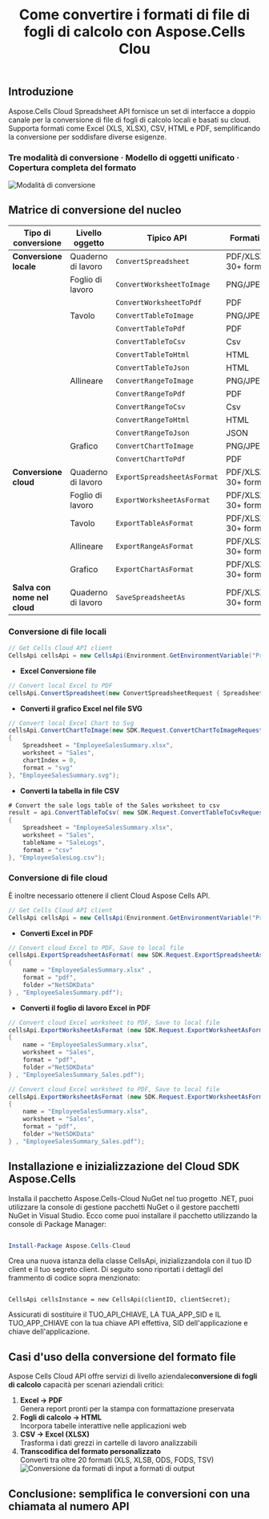 ﻿---
title: Come convertire i formati di file di fogli di calcolo con Aspose.Cells Clou
linktitle: Come convertire il formato del file del foglio di calcolo
type: docs
url: /it/how-to-convert-file-formats
description: Come convertire i formati di file con Aspose.Cells Cloud
weight: 10
kwords: Excel, Office Cloud, REST API, Foglio di calcolo, PDF, CSV, Json, Markdown, Come convertire i formati di file tramite Aspose.Cells Cloud
---
## Introduzione

Aspose.Cells Cloud Spreadsheet API fornisce un set di interfacce a doppio canale per la conversione di file di fogli di calcolo locali e basati su cloud. Supporta formati come Excel (XLS, XLSX), CSV, HTML e PDF, semplificando la conversione per soddisfare diverse esigenze.

### Tre modalità di conversione · Modello di oggetti unificato · Copertura completa del formato

![Modalità di conversione](image.png)

## **Matrice di conversione del nucleo**

| Tipo di conversione| Livello oggetto| Tipico API| Formati di output|
|-----------------|-------------|---------------------------|--------------------------|
|**Conversione locale**  | Quaderno di lavoro|`ConvertSpreadsheet`            | PDF/XLSX/JSON/.... 30+ formati|
|| Foglio di lavoro|`ConvertWorksheetToImage`       |PNG/JPEG/SVG                   |
|||`ConvertWorksheetToPdf`         | PDF|
|| Tavolo|`ConvertTableToImage`           |PNG/JPEG/SVG/....              |
|||`ConvertTableToPdf`             | PDF|
|||`ConvertTableToCsv`             | Csv|
|||`ConvertTableToHtml`            | HTML|
|||`ConvertTableToJson`            | HTML|
|| Allineare|`ConvertRangeToImage`           |PNG/JPEG/SVG/....              |
|||`ConvertRangeToPdf`             | PDF|
|||`ConvertRangeToCsv`             | Csv|
|||`ConvertRangeToHtml`            | HTML|
|||`ConvertRangeToJson`            | JSON|
||Grafico|`ConvertChartToImage`           |PNG/JPEG/SVG/....              |
|||`ConvertChartToPdf`             |PDF                            |
|**Conversione cloud**  | Quaderno di lavoro|`ExportSpreadsheetAsFormat`     | PDF/XLSX/JSON/.... 30+ formati|
|| Foglio di lavoro|`ExportWorksheetAsFormat`       | PDF/XLSX/JSON/.... 30+ formati|
|| Tavolo|`ExportTableAsFormat`           | PDF/XLSX/JSON/.... 30+ formati|
|| Allineare|`ExportRangeAsFormat`           | PDF/XLSX/JSON/.... 30+ formati|
||Grafico|`ExportChartAsFormat`           | PDF/XLSX/JSON/.... 30+ formati|
|**Salva con nome nel cloud**     | Quaderno di lavoro|`SaveSpreadsheetAs`             | PDF/XLSX/JSON/.... 30+ formati|

### **Conversione di file locali**

```csharp
// Get Cells Cloud API client
CellsApi cellsApi = new CellsApi(Environment.GetEnvironmentVariable("ProductClientId"), Environment.GetEnvironmentVariable("ProductClientSecret"));
```

- **Excel Conversione file**

```c#
// Convert local Excel to PDF
cellsApi.ConvertSpreadsheet(new ConvertSpreadsheetRequest { Spreadsheet = "EmployeeSalesSummary.xlsx", format = "pdf" }, "EmployeeSalesSummary.pdf");
```

- **Converti il grafico Excel nel file SVG**

```c#
// Convert local Excel Chart to Svg
cellsApi.ConvertChartToImage(new SDK.Request.ConvertChartToImageRequest
{
    Spreadsheet = "EmployeeSalesSummary.xlsx",
    worksheet = "Sales",
    chartIndex = 0,
    format = "svg"
}, "EmployeeSalesSummary.svg");

```

- **Converti la tabella in file CSV**

```C#
# Convert the sale logs table of the Sales worksheet to csv
result = api.ConvertTableToCsv( new SDK.Request.ConvertTableToCsvRequest
{
    Spreadsheet = "EmployeeSalesSummary.xlsx",
    worksheet = "Sales",
    tableName = "SaleLogs",
    format = "csv"
}, "EmployeeSalesLog.csv");

```

### **Conversione di file cloud**

È inoltre necessario ottenere il client Cloud Aspose Cells API.

```csharp
// Get Cells Cloud API client
CellsApi cellsApi = new CellsApi(Environment.GetEnvironmentVariable("ProductClientId"), Environment.GetEnvironmentVariable("ProductClientSecret"));
```

- **Converti Excel in PDF**

```csharp
// Convert cloud Excel to PDF, Save to local file
cellsApi.ExportSpreadsheetAsFormat( new SDK.Request.ExportSpreadsheetAsFormatRequest 
{ 
    name = "EmployeeSalesSummary.xlsx" ,
    format = "pdf",
    folder ="NetSDKData" 
} , "EmployeeSalesSummary.pdf");   
```

- **Converti il foglio di lavoro Excel in PDF**

```csharp
// Convert cloud Excel worksheet to PDF, Save to local file
cellsApi.ExportWorksheetAsFormat (new SDK.Request.ExportWorksheetAsFormatRequest 
{ 
    name = "EmployeeSalesSummary.xlsx",
    worksheet = "Sales",
    format = "pdf",
    folder ="NetSDKData" 
} , "EmployeeSalesSummary_Sales.pdf");   
```

```csharp
// Convert cloud Excel worksheet to PDF, Save to local file
cellsApi.ExportWorksheetAsFormat (new SDK.Request.ExportWorksheetAsFormatRequest 
{ 
    name = "EmployeeSalesSummary.xlsx",
    worksheet = "Sales",
    format = "pdf",
    folder ="NetSDKData" 
} , "EmployeeSalesSummary_Sales.pdf");   
```

## Installazione e inizializzazione del Cloud SDK Aspose.Cells

Installa il pacchetto Aspose.Cells-Cloud NuGet nel tuo progetto .NET, puoi utilizzare la console di gestione pacchetti NuGet o il gestore pacchetti NuGet in Visual Studio.
Ecco come puoi installare il pacchetto utilizzando la console di Package Manager:

```Powershell

Install-Package Aspose.Cells-Cloud

```

Crea una nuova istanza della classe CellsApi, inizializzandola con il tuo ID client e il tuo segreto client. Di seguito sono riportati i dettagli del frammento di codice sopra menzionato:

```CSharp

CellsApi cellsInstance = new CellsApi(clientID, clientSecret);

```

Assicurati di sostituire il TUO_API_CHIAVE, LA TUA_APP_SID e IL TUO_APP_CHIAVE con la tua chiave API effettiva, SID dell'applicazione e chiave dell'applicazione.

## **Casi d'uso della conversione del formato file**

 Aspose Cells Cloud API offre servizi di livello aziendale**conversione di fogli di calcolo** capacità per scenari aziendali critici:

1. **Excel → PDF**  
 Genera report pronti per la stampa con formattazione preservata
2. **Fogli di calcolo → HTML**  
 Incorpora tabelle interattive nelle applicazioni web
3. **CSV → Excel (XLSX)**  
 Trasforma i dati grezzi in cartelle di lavoro analizzabili
4. **Transcodifica del formato personalizzato**  
 Converti tra oltre 20 formati (XLS, XLSB, ODS, FODS, TSV)
![Conversione da formati di input a formati di output](image-1.png)

## **Conclusione: semplifica le conversioni con una chiamata al numero API**
